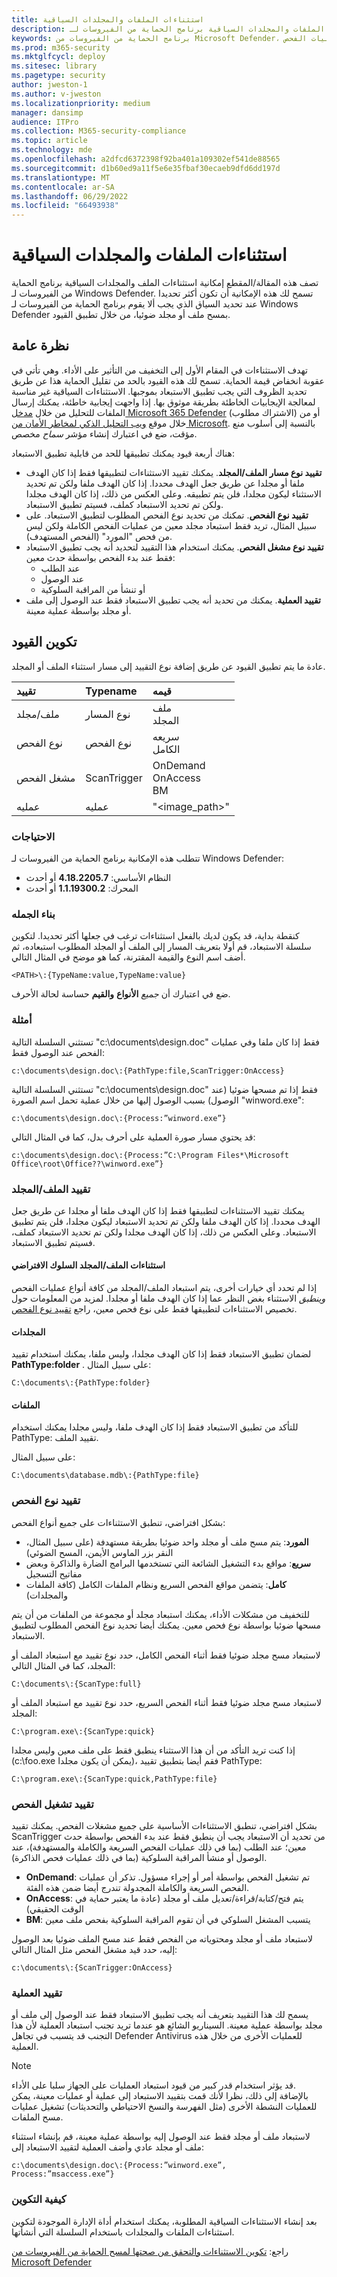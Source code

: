 ```yaml
---
title: استثناءات الملفات والمجلدات السياقية
description: يصف إمكانية استثناءات الملفات والمجلدات السياقية برنامج الحماية من الفيروسات لـ Windows Defender. تسمح لك هذه الإمكانية أن تكون أكثر تحديدا عند تحديد السياق الذي يجب ألا يقوم برنامج الحماية من الفيروسات لـ Windows Defender بمسح ملف أو مجلد ضوئيا، من خلال تطبيق القيود
keywords: برنامج الحماية من الفيروسات من Microsoft Defender، العملية، الاستبعاد، الملفات، عمليات الفحص
ms.prod: m365-security
ms.mktglfcycl: deploy
ms.sitesec: library
ms.pagetype: security
author: jweston-1
ms.author: v-jweston
ms.localizationpriority: medium
manager: dansimp
audience: ITPro
ms.collection: M365-security-compliance
ms.topic: article
ms.technology: mde
ms.openlocfilehash: a2dfcd6372398f92ba401a109302ef541de88565
ms.sourcegitcommit: d1b60ed9a11f5e6e35fbaf30ecaeb9dfd6dd197d
ms.translationtype: MT
ms.contentlocale: ar-SA
ms.lasthandoff: 06/29/2022
ms.locfileid: "66493938"
---
```

# <a name="contextual-file-and-folder-exclusions"></a>استثناءات الملفات والمجلدات السياقية

تصف هذه المقالة/المقطع إمكانية استثناءات الملف والمجلدات السياقية برنامج الحماية من الفيروسات لـ Windows Defender. تسمح لك هذه الإمكانية أن تكون أكثر تحديدا عند تحديد السياق الذي يجب ألا يقوم برنامج الحماية من الفيروسات لـ Windows Defender بمسح ملف أو مجلد ضوئيا، من خلال تطبيق القيود.

## <a name="overview"></a>نظرة عامة

تهدف الاستثناءات في المقام الأول إلى التخفيف من التأثير على الأداء. وهي تأتي في عقوبة انخفاض قيمة الحماية. تسمح لك هذه القيود بالحد من تقليل الحماية هذا عن طريق تحديد الظروف التي يجب تطبيق الاستبعاد بموجبها. الاستثناءات السياقية غير مناسبة لمعالجة الإيجابيات الخاطئة بطريقة موثوق بها. إذا واجهت إيجابية خاطئة، يمكنك إرسال الملفات للتحليل من خلال [مدخل Microsoft 365 Defender](https://security.microsoft.com/) (الاشتراك مطلوب) أو من خلال موقع [ويب التحليل الذكي لمخاطر الأمان من Microsoft](https://www.microsoft.com/wdsi/filesubmission). بالنسبة إلى أسلوب منع مؤقت، ضع في اعتبارك إنشاء مؤشر _سماح_ مخصص.

هناك أربعة قيود يمكنك تطبيقها للحد من قابلية تطبيق الاستبعاد:

- **تقييد نوع مسار الملف/المجلد**. يمكنك تقييد الاستثناءات لتطبيقها فقط إذا كان الهدف ملفا أو مجلدا عن طريق جعل الهدف محددا. إذا كان الهدف ملفا ولكن تم تحديد الاستثناء ليكون مجلدا، فلن يتم تطبيقه. وعلى العكس من ذلك، إذا كان الهدف مجلدا ولكن تم تحديد الاستبعاد كملف، فسيتم تطبيق الاستبعاد.
- **تقييد نوع الفحص**. تمكنك من تحديد نوع الفحص المطلوب لتطبيق الاستبعاد. على سبيل المثال، تريد فقط استبعاد مجلد معين من عمليات الفحص الكاملة ولكن ليس من فحص "المورد" (الفحص المستهدف).
- **تقييد نوع مشغل الفحص**. يمكنك استخدام هذا التقييد لتحديد أنه يجب تطبيق الاستبعاد فقط عند بدء الفحص بواسطة حدث معين:
  - عند الطلب
  - عند الوصول
  - أو تنشأ من المراقبة السلوكية
- **تقييد العملية**. يمكنك من تحديد أنه يجب تطبيق الاستبعاد فقط عند الوصول إلى ملف أو مجلد بواسطة عملية معينة.

## <a name="configuring-restrictions"></a>تكوين القيود

عادة ما يتم تطبيق القيود عن طريق إضافة نوع التقييد إلى مسار استثناء الملف أو المجلد.  

| تقييد | Typename | قيمه |
|:---|:---|:---|
| ملف/مجلد  | نوع المسار  | ملف <br> المجلد |
| نوع الفحص | نوع الفحص | سريعه <br> الكامل |
| مشغل الفحص | ScanTrigger | OnDemand <br> OnAccess <br> BM |
| عمليه | عمليه | "<image_path>" |

### <a name="requirements"></a>الاحتياجات

تتطلب هذه الإمكانية برنامج الحماية من الفيروسات لـ Windows Defender:

- النظام الأساسي: **4.18.2205.7** أو أحدث
- المحرك: **1.1.19300.2** أو أحدث

### <a name="syntax"></a>بناء الجمله

كنقطة بداية، قد يكون لديك بالفعل استثناءات ترغب في جعلها أكثر تحديدا. لتكوين سلسلة الاستبعاد، قم أولا بتعريف المسار إلى الملف أو المجلد المطلوب استبعاده، ثم أضف اسم النوع والقيمة المقترنة، كما هو موضح في المثال التالي.

`<PATH>\:{TypeName:value,TypeName:value}`

ضع في اعتبارك أن _جميع_ **الأنواع** **والقيم** حساسة لحالة الأحرف.

### <a name="examples"></a>أمثلة

تستثني السلسلة التالية "c:\documents\design.doc" فقط إذا كان ملفا وفي عمليات الفحص عند الوصول فقط:

`c:\documents\design.doc\:{PathType:file,ScanTrigger:OnAccess}`

تستثني السلسلة التالية "c:\documents\design.doc" فقط إذا تم مسحها ضوئيا (عند الوصول) بسبب الوصول إليها من خلال عملية تحمل اسم الصورة "winword.exe":

`c:\documents\design.doc\:{Process:”winword.exe”}`

قد يحتوي مسار صورة العملية على أحرف بدل، كما في المثال التالي:

`c:\documents\design.doc\:{Process:”C:\Program Files*\Microsoft Office\root\Office??\winword.exe”}`

### <a name="filefolder-restriction"></a>تقييد الملف/المجلد

يمكنك تقييد الاستثناءات لتطبيقها فقط إذا كان الهدف ملفا أو مجلدا عن طريق جعل الهدف محددا. إذا كان الهدف ملفا ولكن تم تحديد الاستبعاد ليكون مجلدا، فلن يتم تطبيق الاستبعاد. وعلى العكس من ذلك، إذا كان الهدف مجلدا ولكن تم تحديد الاستبعاد كملف، فسيتم تطبيق الاستبعاد.

#### <a name="filefolder-exclusions-default-behavior"></a>استثناءات الملف/المجلد السلوك الافتراضي

إذا لم تحدد أي خيارات أخرى، يتم استبعاد الملف/المجلد من كافة أنواع عمليات الفحص _وينطبق_ الاستثناء بغض النظر عما إذا كان الهدف ملفا أو مجلدا. لمزيد من المعلومات حول تخصيص الاستثناءات لتطبيقها فقط على نوع فحص معين، راجع [تقييد نوع الفحص](#scan-type-restriction).

#### <a name="folders"></a>المجلدات

لضمان تطبيق الاستبعاد فقط إذا كان الهدف مجلدا، وليس ملفا، يمكنك استخدام تقييد **PathType:folder** . على سبيل المثال:

`C:\documents\:{PathType:folder}`

#### <a name="files"></a>الملفات

للتأكد من تطبيق الاستبعاد فقط إذا كان الهدف ملفا، وليس مجلدا يمكنك استخدام PathType: تقييد الملف.

على سبيل المثال:

`C:\documents\database.mdb\:{PathType:file}`

### <a name="scan-type-restriction"></a>تقييد نوع الفحص

بشكل افتراضي، تنطبق الاستثناءات على جميع أنواع الفحص:  

- **المورد**: يتم مسح ملف أو مجلد واحد ضوئيا بطريقة مستهدفة (على سبيل المثال، النقر بزر الماوس الأيمن، المسح الضوئي)
- **سريع**: مواقع بدء التشغيل الشائعة التي تستخدمها البرامج الضارة والذاكرة وبعض مفاتيح التسجيل
- **كامل**: يتضمن مواقع الفحص السريع ونظام الملفات الكامل (كافة الملفات والمجلدات)

للتخفيف من مشكلات الأداء، يمكنك استبعاد مجلد أو مجموعة من الملفات من أن يتم مسحها ضوئيا بواسطة نوع فحص معين. يمكنك أيضا تحديد نوع الفحص المطلوب لتطبيق الاستبعاد.  

لاستبعاد مسح مجلد ضوئيا فقط أثناء الفحص الكامل، حدد نوع تقييد مع استبعاد الملف أو المجلد، كما في المثال التالي:

`C:\documents\:{ScanType:full}`

لاستبعاد مسح مجلد ضوئيا فقط أثناء الفحص السريع، حدد نوع تقييد مع استبعاد الملف أو المجلد:

`C:\program.exe\:{ScanType:quick}`

إذا كنت تريد التأكد من أن هذا الاستثناء ينطبق فقط على ملف معين وليس مجلدا (c:\foo.exe يمكن أن يكون مجلدا)، فقم أيضا بتطبيق تقييد PathType:

`C:\program.exe\:{ScanType:quick,PathType:file}`

### <a name="scan-trigger-restriction"></a>تقييد تشغيل الفحص

بشكل افتراضي، تنطبق الاستثناءات الأساسية على جميع مشغلات الفحص. يمكنك تقييد ScanTrigger من تحديد أن الاستبعاد يجب أن ينطبق فقط عند بدء الفحص بواسطة حدث معين؛ عند الطلب (بما في ذلك عمليات الفحص السريعة والكاملة والمستهدفة)، عند الوصول أو منشأ المراقبة السلوكية (بما في ذلك عمليات فحص الذاكرة).

- **OnDemand**: تم تشغيل الفحص بواسطة أمر أو إجراء مسؤول. تذكر أن عمليات الفحص السريعة والكاملة المجدولة تندرج أيضا ضمن هذه الفئة.
- **OnAccess**: يتم فتح/كتابة/قراءة/تعديل ملف أو مجلد (عادة ما يعتبر حماية في الوقت الحقيقي)
- **BM**: يتسبب المشغل السلوكي في أن تقوم المراقبة السلوكية بفحص ملف معين

لاستبعاد ملف أو مجلد ومحتوياته من الفحص فقط عند مسح الملف ضوئيا بعد الوصول إليه، حدد قيد مشغل الفحص مثل المثال التالي:

`c:\documents\:{ScanTrigger:OnAccess}`

### <a name="process-restriction"></a>تقييد العملية

يسمح لك هذا التقييد بتعريف أنه يجب تطبيق الاستبعاد فقط عند الوصول إلى ملف أو مجلد بواسطة عملية معينة. السيناريو الشائع هو عندما تريد تجنب استبعاد العملية لأن هذا التجنب قد يتسبب في تجاهل Defender Antivirus للعمليات الأخرى من خلال هذه العملية.

> [!NOTE]  
>
> قد يؤثر استخدام قدر كبير من قيود استبعاد العمليات على الجهاز سلبا على الأداء.  
> بالإضافة إلى ذلك، نظرا لأنك قمت بتقييد الاستبعاد إلى عملية أو عمليات معينة، يمكن للعمليات النشطة الأخرى (مثل الفهرسة والنسخ الاحتياطي والتحديثات) تشغيل عمليات مسح الملفات.

لاستبعاد ملف أو مجلد فقط عند الوصول إليه بواسطة عملية معينة، قم بإنشاء استثناء ملف أو مجلد عادي وأضف العملية لتقييد الاستبعاد إلى:  

`c:\documents\design.doc\:{Process:”winword.exe”, Process:”msaccess.exe”}`

### <a name="how-to-configure"></a>كيفية التكوين

بعد إنشاء الاستثناءات السياقية المطلوبة، يمكنك استخدام أداة الإدارة الموجودة لتكوين استثناءات الملفات والمجلدات باستخدام السلسلة التي أنشأتها.

راجع: [تكوين الاستثناءات والتحقق من صحتها لمسح الحماية من الفيروسات من Microsoft Defender](configure-exclusions-microsoft-defender-antivirus.md)
